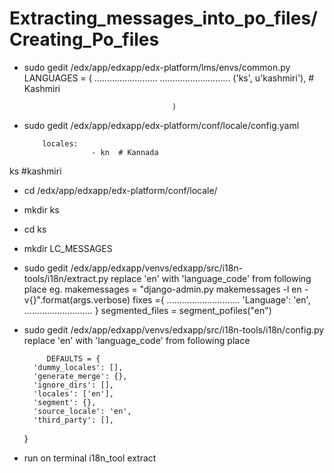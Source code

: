  Extracting_messages_into_po_files/Creating_Po_files
=======================================

* sudo gedit  /edx/app/edxapp/edx-platform/lms/envs/common.py
           LANGUAGES = (
                                        .........................
                                        ............................
                                       ('ks', u'kashmiri'),  # Kashmiri

                                       )
 
                                        

* sudo gedit   /edx/app/edxapp/edx-platform/conf/locale/config.yaml
     
          locales:
                     - kn  # Kannada 
ks #kashmiri

* cd  /edx/app/edxapp/edx-platform/conf/locale/
* mkdir ks
* cd ks 
* mkdir LC_MESSAGES
* sudo gedit /edx/app/edxapp/venvs/edxapp/src/i18n-tools/i18n/extract.py
replace 'en' with 'language_code' from following place 
eg.
                 makemessages = "django-admin.py makemessages -l en -v{}".format(args.verbose)
                  fixes ={
                              .............................
                              'Language': 'en',
                               ...........................
                              }
                  segmented_files = segment_pofiles("en")               
 


     
* sudo gedit  /edx/app/edxapp/venvs/edxapp/src/i18n-tools/i18n/config.py
         replace 'en' with 'language_code' from following place 

           DEFAULTS = { 
        'dummy_locales': [], 
        'generate_merge': {}, 
        'ignore_dirs': [], 
        'locales': ['en'], 
        'segment': {}, 
        'source_locale': 'en', 
        'third_party': [], 
    } 
  

* run on terminal
   i18n_tool extract

